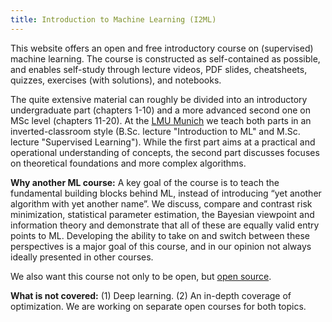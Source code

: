 ```yaml
---
title: Introduction to Machine Learning (I2ML)
---
```


This website offers an open and free introductory course on (supervised) machine learning. The course is constructed as self-contained as possible, and enables self-study through lecture videos, PDF slides, cheatsheets, quizzes, exercises (with solutions), and notebooks.

The quite extensive material can roughly be divided into an introductory undergraduate part (chapters 1-10) and a more advanced second one on MSc level (chapters 11-20). At the [LMU Munich](https://www.slds.stat.uni-muenchen.de/teaching/) we teach both parts in an inverted-classroom style (B.Sc. lecture "Introduction to ML" and M.Sc. lecture "Supervised Learning"). While the first part aims at a practical and operational understanding of concepts, the second part discusses focuses on theoretical foundations and more complex algorithms. 

__Why another ML course:__ A key goal of the course is to teach the fundamental building blocks behind ML, instead of introducing “yet another algorithm with yet another name”. We discuss, compare and contrast risk minimization, statistical parameter estimation, the Bayesian viewpoint and information theory and demonstrate that all of these are equally valid entry points to ML. Developing the ability to take on and switch between these perspectives is a major goal of this course, and in our opinion not always ideally presented in other courses. 

We also want this course not only to be open, but [open source](https://arxiv.org/pdf/2107.14330.pdf). 

__What is not covered:__ (1) Deep learning. (2) An in-depth coverage of optimization. 
We are working on separate open courses for both topics.
